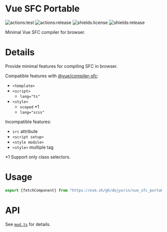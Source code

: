 # **Vue SFC Portable**
![actions:test](https://github.com/dojyorin/vue_sfc_portable/actions/workflows/test.yaml/badge.svg)
![actions:release](https://github.com/dojyorin/vue_sfc_portable/actions/workflows/release.yaml/badge.svg)
![shields:license](https://img.shields.io/github/license/dojyorin/vue_sfc_portable)
![shields:release](https://img.shields.io/github/release/dojyorin/vue_sfc_portable)

Minimal Vue SFC compiler for browser.

# Details
Provide minimal features for compiling SFC in browser.

Compatible features with [@vue/compiler-sfc](https://www.npmjs.com/package/@vue/compiler-sfc):

- `<template>`
- `<script>`
    - `lang="ts"`
- `<style>`
    - `scoped` *1
    - `lang="scss"`

Incompatible features:

- `src` attribute
- `<script setup>`
- `<style module>`
- `<style>` multiple tag

*1 Support only class selectors.

# Usage
```ts
export {fetchComponent} from "https://esm.sh/gh/dojyorin/vue_sfc_portable@version/mod.ts?bundle&target=esnext";
```

# API
See [`mod.ts`](./mod.ts) for details.